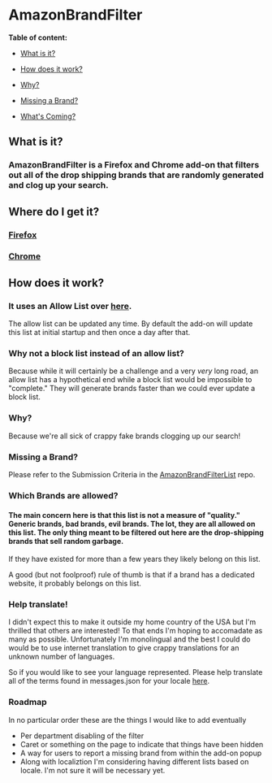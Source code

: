 # AmazonBrandFilter

**Table of content:**

- [What is it?](#what)

- [How does it work?](#how)
- [Why?](#why)
- [Missing a Brand?](#missing-brand)
- [What's Coming?](#upcoming)

## What is it?

### AmazonBrandFilter is a Firefox and Chrome add-on that filters out all of the drop shipping brands that are randomly generated and clog up your search.

## Where do I get it?
### [Firefox](https://addons.mozilla.org/en-US/firefox/addon/amazonbrandfilter/)
### [Chrome](https://chromewebstore.google.com/detail/amazonbrandfilter/mhfjchmiaocbleapojmgnmjfcmanihio)

## How does it work?

### It uses an Allow List over [here](https://github.com/chris-mosley/AmazonBrandFilterList). 

The allow list can be updated any time. By default the add-on will update this list at initial startup and then once a day after that.

### Why not a block list instead of an allow list?

Because while it will certainly be a challenge and a very _very_ long road, an allow list has a hypothetical end while a block list would be impossible to "complete." They will generate brands faster than we could ever update a block list.

### Why?

Because we're all sick of crappy fake brands clogging up our search!

### Missing a Brand?

Please refer to the Submission Criteria in the [AmazonBrandFilterList](https://github.com/chris-mosley/AmazonBrandFilterList#submission-criteria) repo.

### Which Brands are allowed?

#### The main concern here is that this list is not a measure of "quality." Generic brands, bad brands, evil brands. The lot, they are all allowed on this list. The only thing meant to be filtered out here are the drop-shipping brands that sell random garbage.

If they have existed for more than a few years they likely belong on this list.

A good (but not foolproof) rule of thumb is that if a brand has a dedicated website, it probably belongs on this list.

### Help translate!

I didn't expect this to make it outside my home country of the USA but I'm thrilled that others are interested!  To that ends I'm hoping to accomadate as many as possible.
Unfortunately I'm monolingual and the best I could do would be to use internet translation to give crappy translations for an unknown number of languages.  

So if you would like to see your language represented.  Please help translate all of the terms found in messages.json for your locale [here](src/assets/_locales).


### Roadmap

In no particular order these are the things I would like to add eventually

- Per department disabling of the filter
- Caret or something on the page to indicate that things have been hidden
- A way for users to report a missing brand from within the add-on popup
- Along with localiztion I'm considering having different lists based on locale. I'm not sure it will be necessary yet.
